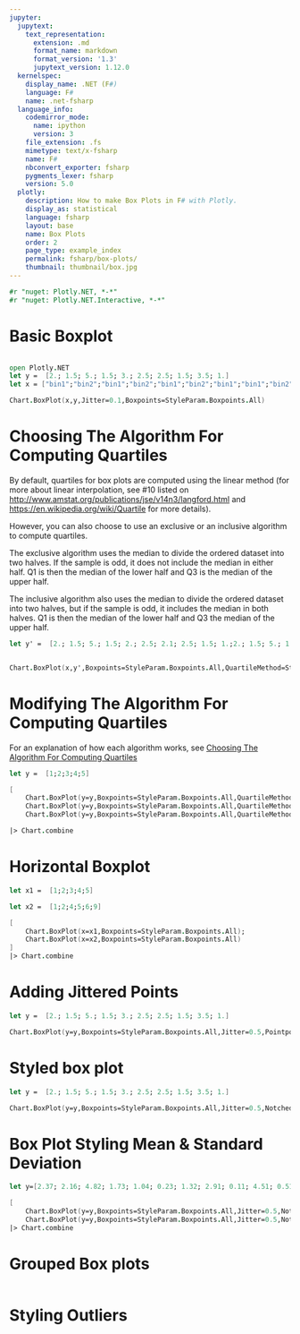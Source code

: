```yaml
---
jupyter:
  jupytext:
    text_representation:
      extension: .md
      format_name: markdown
      format_version: '1.3'
      jupytext_version: 1.12.0
  kernelspec:
    display_name: .NET (F#)
    language: F#
    name: .net-fsharp
  language_info:
    codemirror_mode:
      name: ipython
      version: 3
    file_extension: .fs
    mimetype: text/x-fsharp
    name: F#
    nbconvert_exporter: fsharp
    pygments_lexer: fsharp
    version: 5.0
  plotly:
    description: How to make Box Plots in F# with Plotly.
    display_as: statistical
    language: fsharp
    layout: base
    name: Box Plots
    order: 2
    page_type: example_index
    permalink: fsharp/box-plots/
    thumbnail: thumbnail/box.jpg
---
```


```fsharp dotnet_interactive={"language": "fsharp"}
#r "nuget: Plotly.NET, *-*"
#r "nuget: Plotly.NET.Interactive, *-*"
```

# Basic Boxplot

```fsharp dotnet_interactive={"language": "fsharp"}

open Plotly.NET
let y =  [2.; 1.5; 5.; 1.5; 3.; 2.5; 2.5; 1.5; 3.5; 1.]
let x = ["bin1";"bin2";"bin1";"bin2";"bin1";"bin2";"bin1";"bin1";"bin2";"bin1"]

Chart.BoxPlot(x,y,Jitter=0.1,Boxpoints=StyleParam.Boxpoints.All)


```

# Choosing The Algorithm For Computing Quartiles


By default, quartiles for box plots are computed using the linear method (for more about linear interpolation, see #10 listed on http://www.amstat.org/publications/jse/v14n3/langford.html and https://en.wikipedia.org/wiki/Quartile for more details).

However, you can also choose to use an exclusive or an inclusive algorithm to compute quartiles.

The exclusive algorithm uses the median to divide the ordered dataset into two halves. If the sample is odd, it does not include the median in either half. Q1 is then the median of the lower half and Q3 is the median of the upper half.

The inclusive algorithm also uses the median to divide the ordered dataset into two halves, but if the sample is odd, it includes the median in both halves. Q1 is then the median of the lower half and Q3 the median of the upper half.

```fsharp dotnet_interactive={"language": "fsharp"}
let y' =  [2.; 1.5; 5.; 1.5; 2.; 2.5; 2.1; 2.5; 1.5; 1.;2.; 1.5; 5.; 1.5; 3.; 2.5; 2.5; 1.5; 3.5; 1.]


Chart.BoxPlot(x,y',Boxpoints=StyleParam.Boxpoints.All,QuartileMethod=StyleParam.QuartileMethod.Exclusive) //Inclusive or "Linear" by default


```

# Modifying The Algorithm For Computing Quartiles


For an explanation of how each algorithm works, see  <a href="https://plotly.com/r/box-plots/#choosing-the-algorithm-for-computing-quartiles" target="_blank">Choosing The Algorithm For Computing Quartiles</a>

```fsharp dotnet_interactive={"language": "fsharp"}
let y =  [1;2;3;4;5]

[
    Chart.BoxPlot(y=y,Boxpoints=StyleParam.Boxpoints.All,QuartileMethod=StyleParam.QuartileMethod.Linear,Name="Linear Quartile");
    Chart.BoxPlot(y=y,Boxpoints=StyleParam.Boxpoints.All,QuartileMethod=StyleParam.QuartileMethod.Inclusive,Name="Inclusive Quartile");
    Chart.BoxPlot(y=y,Boxpoints=StyleParam.Boxpoints.All,QuartileMethod=StyleParam.QuartileMethod.Exclusive,Name="Exclusive Quartile")]

|> Chart.combine

```

# Horizontal Boxplot

```fsharp dotnet_interactive={"language": "fsharp"}
let x1 =  [1;2;3;4;5]

let x2 =  [1;2;4;5;6;9]

[
    Chart.BoxPlot(x=x1,Boxpoints=StyleParam.Boxpoints.All);
    Chart.BoxPlot(x=x2,Boxpoints=StyleParam.Boxpoints.All)
]
|> Chart.combine
```

# Adding Jittered Points

```fsharp dotnet_interactive={"language": "fsharp"}
let y =  [2.; 1.5; 5.; 1.5; 3.; 2.5; 2.5; 1.5; 3.5; 1.]

Chart.BoxPlot(y=y,Boxpoints=StyleParam.Boxpoints.All,Jitter=0.5,Pointpos= -1.8)
```

# Styled box plot

```fsharp dotnet_interactive={"language": "fsharp"}
let y =  [2.; 1.5; 5.; 1.5; 3.; 2.5; 2.5; 1.5; 3.5; 1.]

Chart.BoxPlot(y=y,Boxpoints=StyleParam.Boxpoints.All,Jitter=0.5,Notched=true,Color="red",Name="Styled box plot")
```

# Box Plot Styling Mean & Standard Deviation

```fsharp dotnet_interactive={"language": "fsharp"}
let y=[2.37; 2.16; 4.82; 1.73; 1.04; 0.23; 1.32; 2.91; 0.11; 4.51; 0.51; 3.75; 1.35; 2.98; 4.50; 0.18; 4.66; 1.30; 2.06; 1.19]

[
    Chart.BoxPlot(y=y,Boxpoints=StyleParam.Boxpoints.All,Jitter=0.5,Notched=true,Marker=Marker.init(Color="red"),Boxmean=StyleParam.BoxMean.True,Name="Only Mean");
    Chart.BoxPlot(y=y,Boxpoints=StyleParam.Boxpoints.All,Jitter=0.5,Notched=true,Marker=Marker.init(Color="blue"),Boxmean=StyleParam.BoxMean.SD,Name="Mean & SD")]
|> Chart.combine
```

# Grouped Box plots

```fsharp dotnet_interactive={"language": "fsharp"}

```

# Styling Outliers

